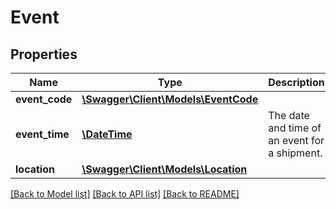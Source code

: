 # Event

## Properties
Name | Type | Description | Notes
------------ | ------------- | ------------- | -------------
**event_code** | [**\Swagger\Client\Models\EventCode**](EventCode.md) |  | 
**event_time** | [**\DateTime**](\DateTime.md) | The date and time of an event for a shipment. | [optional] 
**location** | [**\Swagger\Client\Models\Location**](Location.md) |  | [optional] 

[[Back to Model list]](../../README.md#documentation-for-models) [[Back to API list]](../../README.md#documentation-for-api-endpoints) [[Back to README]](../../README.md)

